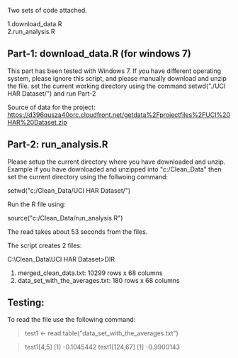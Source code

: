 
Two sets of code attached.

1.download_data.R  
2.run_analysis.R


Part-1: download_data.R  (for windows 7)
----------------------------------------
This part has been tested with Windows 7.  If you have different operating system, please ignore this script, and please manually 
download and unzip the file. 
set the current working directory using the command setwd("./UCI HAR Dataset/") and run Part-2

Source of data for the project:
https://d396qusza40orc.cloudfront.net/getdata%2Fprojectfiles%2FUCI%20HAR%20Dataset.zip



Part-2: run_analysis.R 
-----------------------

Please setup the current directory where you have downloaded and unzip. Example if you have downloaded and unzipped into "c:/Clean_Data"
then set the current directory using the follwoing command:

setwd("c:/Clean_Data/UCI HAR Dataset/")

Run the R file using:

source("c:/Clean_Data/run_analysis.R")


The read takes about 53 seconds from the files.

The script creates 2 files:

C:\Clean_Data\UCI HAR Dataset>DIR


1) merged_clean_data.txt:  10299 rows x 68 columns
2) data_set_with_the_averages.txt: 180 rows x 68 columns


Testing:
--------
To read the file use the following command:

> test1 <- read.table("data_set_with_the_averages.txt")

> test1[4,5]
[1] -0.1045442
> test1[124,67]
[1] -0.9900143
> 
